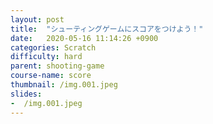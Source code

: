 ```yaml
---
layout: post
title:  "シューティングゲームにスコアをつけよう！"
date:   2020-05-16 11:14:26 +0900
categories: Scratch
difficulty: hard
parent: shooting-game
course-name: score
thumbnail: /img.001.jpeg
slides:
-  /img.001.jpeg
---
```

